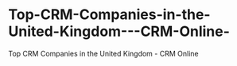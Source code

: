 # Top-CRM-Companies-in-the-United-Kingdom---CRM-Online-
Top CRM Companies in the United Kingdom - CRM Online 
